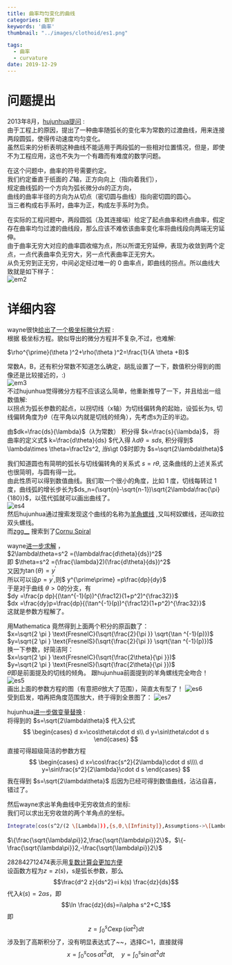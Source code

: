 ```yaml
---
title: 曲率均匀变化的曲线
categories: 数学
keywords: '曲率'
thumbnail: "../images/clothoid/es1.png"

tags:
  - 曲率
  - curvature
date: 2019-12-29
---
```


# 问题提出
2013年8月，[hujunhua提问](https://bbs.emath.ac.cn/thread-5130-1-1.html) :  
由于工程上的原因，提出了一种曲率随弧长的变化率为常数的过渡曲线，用来连接两段圆弧，使得传动速度均匀变化。  
虽然后来的分析表明这种曲线不能适用于两段弧的一些相对位置情况，但是，即使不为工程应用，这也不失为一个有趣而有难度的数学问题。  

在这个问题中，曲率的符号需要约定。  
我们约定垂直于纸面的 $Z$轴，正方向向上（指向着我们），  
规定曲线弧的一个方向为弧长微分$ds$的正方向，  
曲线的曲率半径的方向为从切点（密切圆与曲线）指向密切圆的圆心。  
当三者构成右手系时，曲率为正，构成左手系时为负。  

在实际的工程问题中，两段圆弧（及其连接端）给定了起点曲率和终点曲率，假定存在曲率均匀过渡的曲线段，那么应该不难依该曲率变化率将曲线段向两端无穷延伸。  
由于曲率无穷大对应的曲率圆收缩为点，所以所谓无穷延伸，表现为收敛到两个定点，一点代表曲率负无穷大，另一点代表曲率正无穷大。  
从负无穷到正无穷，中间必定经过唯一的 0 曲率点，即曲线的拐点。所以曲线大致就是如下样子：  
![em2](../images/clothoid/em2.jpg)  

# 详细内容
wayne很快[给出了一个极坐标微分方程](https://bbs.emath.ac.cn/forum.php?mod=redirect&goto=findpost&ptid=5130&pid=50495&fromuid=20) :  
根据 极坐标方程。貌似导出的微分方程并不复杂,不过，也难解:

$\rho^{\prime}(\theta )^2+\rho(\theta )^2=\frac{1}{A \theta +B}$

常数A，B，还有积分常数不知道怎么确定，胡乱设置了一下，数值积分得到的图像还是比较接近的，:)  
![em3](../images/clothoid/em3.png)  
不过hujunhua觉得微分方程不应该这么简单，他重新推导了一下，并且给出一组数值解:  
以拐点为弧长参数的起点，以拐切线（x轴）为切线偏转角的起始，设弧长为s, 切线偏转角度为$\theta$（在平角以内就是切线的倾角），先考虑s为正的半边。

由$dk=\frac{ds}{\lambda}$（$\lambda$为常数） 积分得 $k=\frac{s}{\lambda}$，
将曲率的定义式$ k=\frac{d\theta}{ds} $代入得 $\lambda d\theta=s ds$, 
积分得到$ \lambda\times \theta=\frac12s^2$, 当$s\gt 0$时即为 $s=\sqrt{2\lambda\theta}$

我们知道圆也有简明的弧长与切线偏转角的关系式 $s=r\theta$, 这条曲线的上述关系式也很简明，与圆有得一比。  
由此性质可以得到数值曲线。我们取一个很小的角度，比如 1 度，切线每转过 1 度，曲线弧的增长步长为$ds_n=(\sqrt{n}-\sqrt{n-1})\sqrt{2\lambda\frac{\pi}{180}}$，以弦代弧就可以画出曲线了。  
![es4](../images/clothoid/es4.PNG)  
然后hujunhua通过搜索发现这个曲线的名称为[羊角螺线](http://zh.wikipedia.org/wiki/%E6%9F%AF%E5%A5%B4%E8%9E%BA%E7%BA%BF) ,又叫柯奴螺线，还叫欧拉双头螺线。  
而[zgg\_\_](https://bbs.emath.ac.cn/forum.php?mod=redirect&goto=findpost&ptid=5130&pid=50502&fromuid=20) 搜索到了[Cornu Spiral](http://mathworld.wolfram.com/CornuSpiral.html) 

wayne[进一步求解](https://bbs.emath.ac.cn/forum.php?mod=redirect&goto=findpost&ptid=5130&pid=50504&fromuid=20) ，  
 $2\lambda\theta=s^2 =(\lambda\frac{d\theta}{ds})^2$  
即  $\theta=s^2 =(\frac{\lambda}2)(\frac{d\theta}{ds})^2$  
又因为$\tan(\theta)=y^{\prime}$  
所以可以设$p=y^{\prime}$,则$ y^{\prime\prime} =p\frac{dp}{dy}$  
于是对于曲线 $\theta\gt 0$的分支，有  
$dy =\frac{p dp}{(\tan^{-1}(p))^{\frac12}(1+p^2)^{\frac32}}$  
$dx =\frac{dy}p=\frac{dp}{(\tan^{-1}(p))^{\frac12}(1+p^2)^{\frac32}}$  
这就是参数方程解了。  

用Mathematica 竟然得到上面两个积分的原函数了：  
$x=\sqrt{2 \pi } \text{FresnelC}(\sqrt{\frac{2}{\pi }} \sqrt{\tan ^{-1}(p)})$  
$y=\sqrt{2 \pi } \text{FresnelS}(\sqrt{\frac{2}{\pi }} \sqrt{\tan ^{-1}(p)})$  
换一下参数，好简洁阿：  
$x=\sqrt{2 \pi } \text{FresnelC}(\sqrt{\frac{2\theta}{\pi }})$  
$y=\sqrt{2 \pi } \text{FresnelS}(\sqrt{\frac{2\theta}{\pi }})$  
$\theta$即是前面提及的切线的倾角。
跟hujunhua前面提到的羊角螺线完全吻合！
![es5](../images/clothoid/es5.png)  
画出上面的参数方程的图（有意把$\theta$放大了范围），简直太有型了！
![es6](../images/clothoid/es6.png)  
受到启发，咱再把角度范围放大，终于得到全景图了：
![es7](../images/clothoid/es7.png)  

hujunhua[进一步做变量替换](https://bbs.emath.ac.cn/forum.php?mod=redirect&goto=findpost&ptid=5130&pid=50512&fromuid=20) :  
将得到的  $s=\sqrt{2\lambda\theta}$ 代入公式  
$$
\begin{cases} 
d x=\cos\theta\cdot d s\\
d y=\sin\theta\cdot d s
\end{cases}
$$
直接可得超级简洁的参数方程  
$$
\begin{cases}
d x=\cos\frac{s^2}{2\lambda}\cdot d s\\\\
d y=\sin\frac{s^2}{2\lambda}\cdot d s
\end{cases}
$$
我在得到 $s=\sqrt{2\lambda\theta}$ 后因为已经可得到数值曲线，沾沾自喜，错过了。  

然后wayne求出羊角曲线中无穷收敛点的坐标:  
我们可以求出无穷收敛的两个羊角点的坐标。
```bash
Integrate[cos(s^2/(2 \[Lambda])),{s,0,\[Infinity]},Assumptions->\[Lambda]>0]
```
$\{\frac{\sqrt{\lambda\pi}}2,\frac{\sqrt{\lambda\pi}}2\}$，$\{-\frac{\sqrt{\lambda\pi}}2,-\frac{\sqrt{\lambda\pi}}2\}$  

282842712474表示用[复数计算会更加方便](https://bbs.emath.ac.cn/forum.php?mod=redirect&goto=findpost&ptid=5130&pid=54456&fromuid=20)  
设函数方程为$z=z(s)$，s是弧长参数，那么
$$\frac{d^2 z}{ds^2}=i k(s) \frac{dz}{ds}$$
代入$k(s)=2\alpha s$，即
$$\ln \frac{dz}{ds}=i\alpha s^2+C_1$$
即
$$z=\int_0^s C\exp\left(i\alpha t^2\right)dt$$
涉及到了高斯积分了，没有明显表达式了~~，选择C=1，直接就得
$$x=\int_0^s \cos\alpha t^2 dt ,\quad y=\int_0^s \sin\alpha t^2 dt$$
